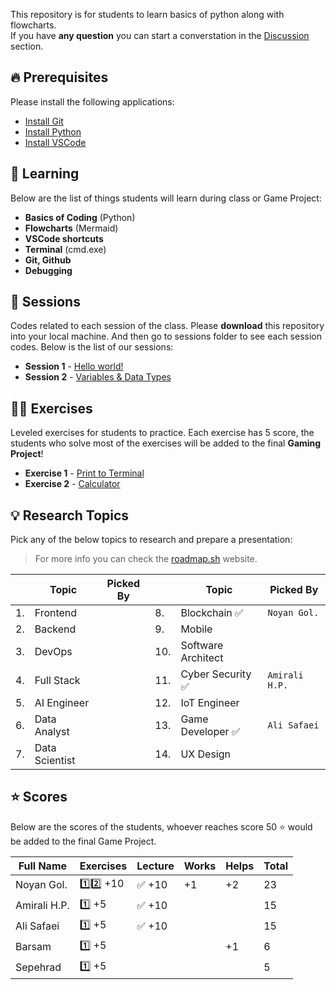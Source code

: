 This repository is for students to learn basics of python along with flowcharts.  
If you have **any question** you can start a converstation in the [Discussion](https://github.com/hayyaun/kids/discussions) section.

## 🔥 Prerequisites

Please install the following applications:

- [Install Git](https://git-scm.com/downloads)
- [Install Python](https://www.python.org/downloads/release/python-3130/)
- [Install VSCode](https://code.visualstudio.com/)

## 🧠 Learning

Below are the list of things students will learn during class or Game Project:

- **Basics of Coding** (Python)
- **Flowcharts** (Mermaid)
- **VSCode shortcuts**
- **Terminal** (cmd.exe)
- **Git, Github**
- **Debugging**

## 📒 Sessions

Codes related to each session of the class.
Please **download** this repository into your local machine.
And then go to sessions folder to see each session codes.
Below is the list of our sessions:

- **Session 1** - [Hello world!](/sessions/session-1.ipynb)
- **Session 2** - [Variables & Data Types](/sessions/session-2.ipynb)

## 🧑‍💻 Exercises

Leveled exercises for students to practice.
Each exercise has 5 score, the students who solve most of the exercises will be added to the final **Gaming Project**!

- **Exercise 1** - [Print to Terminal](/exercises/exercise-1.py)
- **Exercise 2** - [Calculator](/exercises/exercise-2.py)

## 💡 Research Topics

Pick any of the below topics to research and prepare a presentation:

> For more info you can check the [roadmap.sh](https://roadmap.sh) website.

|     | Topic          | Picked By |     | Topic              | Picked By    |
| --- | -------------- | --------- | --- | ------------------ | ------------ |
| 1.  | Frontend       |           | 8.  | Blockchain ✅      | `Noyan Gol.` |
| 2.  | Backend        |           | 9.  | Mobile             |              |
| 3.  | DevOps         |           | 10. | Software Architect |              |
| 4.  | Full Stack     |           | 11. | Cyber Security ✅  | `Amirali H.P.`       |
| 5.  | AI Engineer    |           | 12. | IoT Engineer       |              |
| 6.  | Data Analyst   |           | 13. | Game Developer ✅  | `Ali Safaei` |
| 7.  | Data Scientist |           | 14. | UX Design          |              |

## ⭐ Scores

Below are the scores of the students, whoever reaches score 50 ⭐ would be added to the final Game Project.

| Full Name  | Exercises | Lecture | Works | Helps | Total |
| ---------- | --------- | ------- | ----- | ----- | ----- |
| Noyan Gol. | 1️⃣2️⃣ +10  | ✅ +10  | +1    | +2    | 23    |
| Amirali H.P.       | 1️⃣ +5     | ✅ +10  |       |       | 15    |
| Ali Safaei | 1️⃣ +5     | ✅ +10  |       |       | 15    |
| Barsam     | 1️⃣ +5     |         |       | +1    | 6     |
| Sepehrad   | 1️⃣ +5     |         |       |       | 5     |
